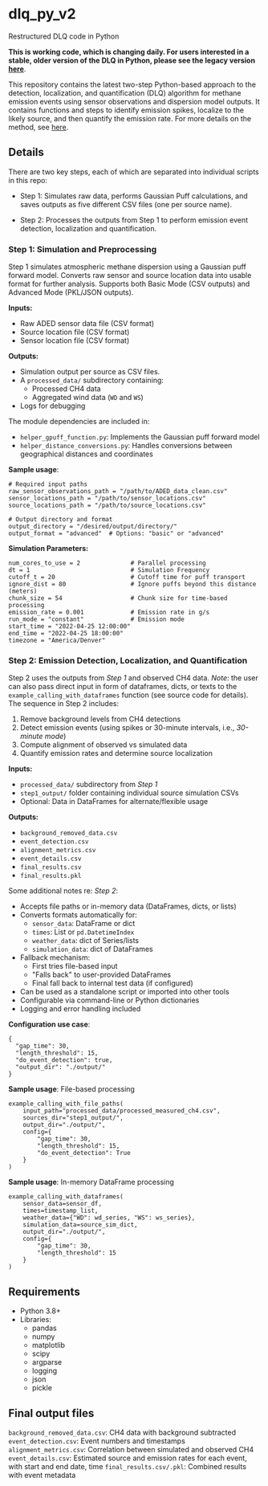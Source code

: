 # dlq_py_v2
Restructured DLQ code in Python

**This is working code, which is changing daily. For users interested in a stable, older version of the DLQ in Python, please see the legacy version [here](https://github.com/Hammerling-Research-Group/dlq_py)**.

This repository contains the latest two-step Python-based approach to the detection, localization, and quantification (DLQ) algorithm for methane emission events using sensor observations and dispersion model outputs. It contains functions and steps to identify emission spikes, localize to the likely source, and then quantify the emission rate. For more details on the method, see [here](https://doi.org/10.1525/elementa.2023.00110).

## Details

There are two key steps, each of which are separated into individual scripts in this repo: 

  - Step 1: Simulates raw data, performs Gaussian Puff calculations, and saves outputs as five different CSV files (one per source name).

  - Step 2: Processes the outputs from Step 1 to perform emission event detection, localization and quantification.

### Step 1: Simulation and Preprocessing

Step 1 simulates atmospheric methane dispersion using a Gaussian puff forward model. Converts raw sensor and source location data into usable format for further analysis. Supports both Basic Mode (CSV outputs) and Advanced Mode (PKL/JSON outputs).

**Inputs:**
  - Raw ADED sensor data file (CSV format)
  - Source location file (CSV format)
  - Sensor location file (CSV format)

**Outputs:**
  - Simulation output per source as CSV files.
  - A `processed_data/` subdirectory containing:
      - Processed CH4 data
      - Aggregated wind data (`WD` and `WS`)
  - Logs for debugging

The module dependencies are included in: 
  - `helper_gpuff_function.py`: Implements the Gaussian puff forward model
  - `helper_distance_conversions.py`: Handles conversions between geographical distances and coordinates

**Sample usage**:

```
# Required input paths
raw_sensor_observations_path = "/path/to/ADED_data_clean.csv"
sensor_locations_path = "/path/to/sensor_locations.csv"
source_locations_path = "/path/to/source_locations.csv"

# Output directory and format
output_directory = "/desired/output/directory/"
output_format = "advanced"  # Options: "basic" or "advanced"
```

**Simulation Parameters:**

```
num_cores_to_use = 2              # Parallel processing
dt = 1                            # Simulation Frequency 
cutoff_t = 20                     # Cutoff time for puff transport
ignore_dist = 80                  # Ignore puffs beyond this distance (meters)
chunk_size = 54                   # Chunk size for time-based processing
emission_rate = 0.001             # Emission rate in g/s
run_mode = "constant"             # Emission mode
start_time = "2022-04-25 12:00:00" 
end_time = "2022-04-25 18:00:00"
timezone = "America/Denver"
```

###  Step 2: Emission Detection, Localization, and Quantification

Step 2 uses the outputs from *Step 1* and observed CH4 data. *Note*: the user can also pass direct input in form of dataframes, dicts, or texts to the `example_calling_with_dataframes` function (see source code for details). The sequence in Step 2 includes:
  1. Remove background levels from CH4 detections
  2. Detect emission events (using spikes or 30-minute intervals, i.e., *30-minute mode*)
  3. Compute alignment of observed vs simulated data
  4. Quantify emission rates and determine source localization

**Inputs:**
  - `processed_data/` subdirectory from *Step 1*
  - `step1_output/` folder containing individual source simulation CSVs
  - Optional: Data in DataFrames for alternate/flexible usage

**Outputs:**
  - `background_removed_data.csv`
  - `event_detection.csv`
  - `alignment_metrics.csv`
  - `event_details.csv`
  - `final_results.csv`
  - `final_results.pkl`

Some additional notes re: *Step 2*:
  - Accepts file paths or in-memory data (DataFrames, dicts, or lists)
  - Converts formats automatically for:
      - `sensor_data`: DataFrame or dict
      - `times`: List or `pd.DatetimeIndex`
      - `weather_data`: dict of Series/lists
      - `simulation_data`: dict of DataFrames
  - Fallback mechanism:
      - First tries file-based input
      - "Falls back" to user-provided DataFrames
      - Final fall back to internal test data (if configured)
  - Can be used as a standalone script or imported into other tools
  - Configurable via command-line or Python dictionaries
  - Logging and error handling included

**Configuration use case**:

```
{
  "gap_time": 30,
  "length_threshold": 15,
  "do_event_detection": true,
  "output_dir": "./output/"
}
```

**Sample usage**: File-based processing

```
example_calling_with_file_paths(
    input_path="processed_data/processed_measured_ch4.csv",
    sources_dir="step1_output/",
    output_dir="./output/",
    config={
        "gap_time": 30,
        "length_threshold": 15,
        "do_event_detection": True
    }
)
```

**Sample usage**: In-memory DataFrame processing

```
example_calling_with_dataframes(
    sensor_data=sensor_df,
    times=timestamp_list,
    weather_data={"WD": wd_series, "WS": ws_series},
    simulation_data=source_sim_dict,
    output_dir="./output/",
    config={
        "gap_time": 30,
        "length_threshold": 15
    }
)
```

## Requirements

- Python 3.8+
- Libraries:
  - pandas
  - numpy
  - matplotlib
  - scipy
  - argparse
  - logging
  - json
  - pickle

## Final output files

`background_removed_data.csv`: CH4 data with background subtracted
`event_detection.csv`: Event numbers and timestamps
`alignment_metrics.csv`: Correlation between simulated and observed CH4
`event_details.csv`: Estimated source and emission rates for each event, with start and end date, time
`final_results.csv/.pkl`: Combined results with event metadata
